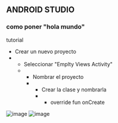 ## ANDROID STUDIO
### como poner "hola mundo"
tutorial
- Crear un nuevo proyecto
- - Seleccionar "Emplty Views Activity"
  - - Nombrar el proyecto
    - - Crear la clase y nombrarla
      - - override fun onCreate

![image](https://github.com/user-attachments/assets/d68d59fd-5836-4275-a90d-a9fdda4fe0b1)
![image](https://github.com/user-attachments/assets/2a021efd-c02c-4241-8d9d-638361be562a)
